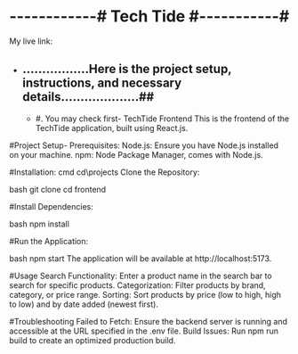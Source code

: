 # ------------# Tech Tide #-----------#

My live link: 

- ## .................Here is the project setup, instructions, and necessary details....................##

  - #. You may check first-
    TechTide Frontend
This is the frontend of the TechTide application, built using React.js.

#Project Setup-
Prerequisites:
Node.js: Ensure you have Node.js installed on your machine.
npm: Node Package Manager, comes with Node.js.

#Installation:
cmd
cd\projects
Clone the Repository:

bash
git clone <repository-url>
cd frontend

#Install Dependencies:

bash
npm install

#Run the Application:

bash
npm start
The application will be available at http://localhost:5173.

#Usage
Search Functionality: Enter a product name in the search bar to search for specific products.
Categorization: Filter products by brand, category, or price range.
Sorting: Sort products by price (low to high, high to low) and by date added (newest first).

#Troubleshooting
Failed to Fetch: Ensure the backend server is running and accessible at the URL specified in the .env file.
Build Issues: Run npm run build to create an optimized production build.

